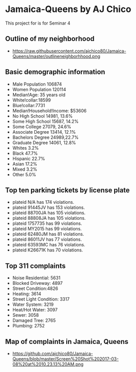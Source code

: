 # Jamaica-Queens by AJ Chico
This project for is for Seminar 4

## Outline of my neighborhood
- https://raw.githubusercontent.com/ajchico80/Jamaica-Queens/master/outlineneighborhhood.png

## Basic demographic information
- Male Population 106874 
- Women Population 120114 
- Median!Age: 35 years old 
- White!collar:18599 
- Blue!collar:7731 
- Median!Household!Income: $53606 
- No High School 14981, 13.6% 
- Some High School 15687, 14.2% 
- Some College 27079, 24.6% 
- Associate Degree 13414, 12.1% 
- Bachelors Degree 24989,22.7% 
- Graduate Degree 14061, 12.8%
- Whites 3.2% 
- Black 47.7% 
- Hispanic 22.7%
- Asian 17.2% 
- Mixed 3.2% 
- Other 5.0%

## Top ten parking tickets by license plate
- plateid N/A has 174 violations.
- plateid 91445JV has 153 violations.
- plateid 88700JA has 105 violations.
- plateid 88808JA has 105 violations.
- plateid 1757735 has 99 violations.
- plateid MY2015 has 99 violations.
- plateid 62480JM has 81 violations.
- plateid 86011JV has 77 violations.
- plateid 63593MC has 76 violations.
- plateid K26671K has 70 violations.

## Top 311 complaints
- Noise Residential: 5631
- Blocked Driveway: 4897
- Street Condition:4826
- Heating: 3614
- Street Light Condition: 3317
- Water System: 3219
- Heat/Hot Water: 3097
- Sewer: 3058
- Damaged Tree: 2765
- Plumbing: 2752

## Map of complaints in Jamaica, Queens 
- https://github.com/ajchico80/Jamaica-Queens/blob/master/Screen%20Shot%202017-03-08%20at%2010.23.13%20AM.png
